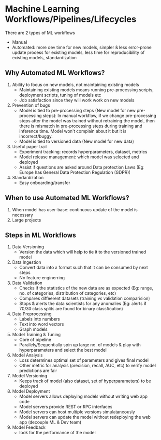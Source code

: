 # Machine Learning Workflows/Pipelines/Lifecycles
There are 2 types of ML workflows
- Manual
- Automated: more dev time for new models, simpler & less error-prone update process for existing models, less time for reproducibility of existing models, standardization

## Why Automated ML Workflows?
1. Ability to focus on new models, not maintaining existing models
    - Maintaining existing models means running pre-processing scripts, deployment scripts, tuning of models etc
    - Job satisfaction since they will work work on new models
2. Prevention of bugs
    - Model is tied to pre-processing steps (New model for new pre-processing steps): In manual workflow, if we change pre-processing steps after the model was trained without retraining the model, then there is mismatch in pre-processing steps during training and inference time. Model won't complain about it but it is incorrect/buggy. 
    - Model is tied to versioned data (New model for new data)
3. Useful paper trail
    - Experiment tracking: records hyperparameters, dataset, metrics
    - Model release management: which model was selected and deployed
    - Assist if questions are asked around Data protection Laws (Eg: Europe has General Data Protection Regulation (GDPR))
4. Standardization
    - Easy onboarding/transfer   
    
## When to use Automated ML Workflows?
1. When model has user-base: continuous update of the model is necessary
2. Large projects

## Steps in ML Workflows
1. Data Versioning
    - Version the data which will help to tie it to the versioned trained model
2. Data Ingestion
    - Convert data into a format such that it can be consumed by next steps
    - No feature enginerring
3. Data Validation
    - Checks if the statistics of the new data are as expected (Eg: range, no. of categories, distribution of categories, etc)
    - Compares diffeerent datasets (training vs validation comparision)
    - Stops & alerts the data scientists for any anomalies (Eg: alerts if 70/30 class splits are found for binary classfication)
4. Data Preprocessing
    - Labels into numbers
    - Text into word vectors
    - Graph models
5. Model Training & Tuning
    - Core of pipeline
    - Parallely/Sequentially spin up large no. of models & play with hyperparameters and select the best model
6. Model Analysis
    - Loss determines optimal set of parameters and gives final model
    - Other metric for analysis (precision, recall, AUC, etc) to verify model predictions are fair
8. Model Versioning
    - Keeps track of model (also dataset, set of hyperparameters) to be deployed
10. Model Deployment
    - Model servers allows deploying models without writing web app code
    - Model servers provide REST or RPC interfaces
    - Model servers can host multiple versions simulataneously
    - Model servers can update the model without redeploying the web app (decouple ML & Dev team)
12. Model Feedback
    - look for the performance of the model
